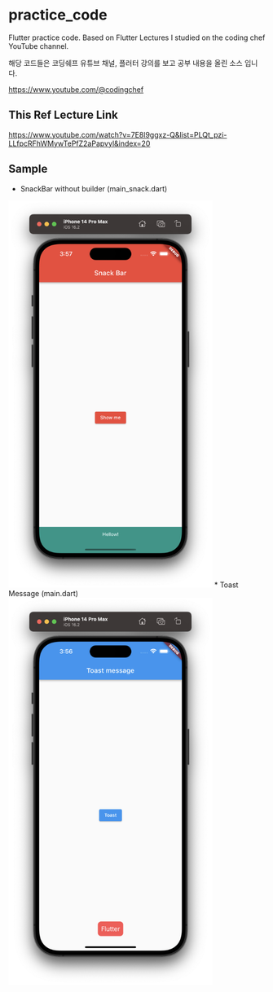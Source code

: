 # practice_code

Flutter practice code.
Based on Flutter Lectures I studied on the coding chef YouTube channel.

해당 코드들은 코딩쉐프 유튜브 채널, 플러터 강의를 보고 공부 내용을 올린 소스 입니다.

https://www.youtube.com/@codingchef

## This Ref Lecture Link
https://www.youtube.com/watch?v=7E8l9ggxz-Q&list=PLQt_pzi-LLfpcRFhWMywTePfZ2aPapvyl&index=20

## Sample
* SnackBar without builder (main_snack.dart)
<img src="./assets/sample1.png" width="400">
* Toast Message (main.dart)
<img src="./assets/sample2.png" width="400">